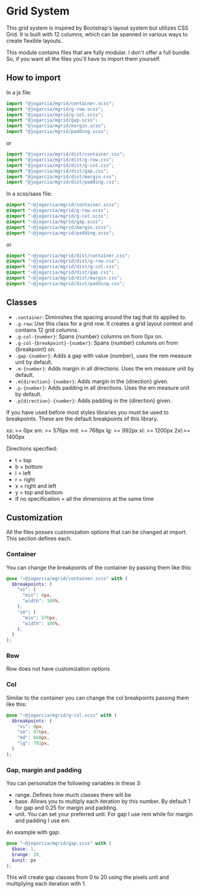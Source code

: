 # Grid System

This grid system is inspired by Bootstrap's layout system but utilizes CSS Grid. It is built with 12 columns, which can be spanned in various ways to create flexible layouts.

This module contains files that are fully modular. I don't offer a full bundle. So, if you want all the files you'll have to import them yourself.

## How to import

In a js file:

```js
import "@jogarcia/mgrid/container.scss";
import "@jogarcia/mgrid/g-row.scss";
import "@jogarcia/mgrid/g-col.scss";
import "@jogarcia/mgrid/gap.scss";
import "@jogarcia/mgrid/margin.scss";
import "@jogarcia/mgrid/padding.scss";
```

or

```js
import "@jogarcia/mgrid/dist/container.css";
import "@jogarcia/mgrid/dist/g-row.css";
import "@jogarcia/mgrid/dist/g-col.css";
import "@jogarcia/mgrid/dist/gap.css";
import "@jogarcia/mgrid/dist/margin.css";
import "@jogarcia/mgrid/dist/padding.css";
```

In a scss/sass file:

```scss
@import "~@jogarcia/mgrid/container.scss";
@import "~@jogarcia/mgrid/g-row.scss";
@import "~@jogarcia/mgrid/g-col.scss";
@import "~@jogarcia/mgrid/gap.scss";
@import "~@jogarcia/mgrid/margin.scss";
@import "~@jogarcia/mgrid/padding.scss";
```

or

```scss
@import "~@jogarcia/mgrid/dist/container.css";
@import "~@jogarcia/mgrid/dist/g-row.css";
@import "~@jogarcia/mgrid/dist/g-col.css";
@import "~@jogarcia/mgrid/dist/gap.css";
@import "~@jogarcia/mgrid/dist/margin.css";
@import "~@jogarcia/mgrid/dist/padding.css";
```

## Classes

- `.container`: Diminishes the spacing around the tag that its applied to.
- `.g-row`: Use this class for a grid row. It creates a grid layout context and contains 12 grid columns.
- `.g-col-{number}`: Spans {number} columns on from 0px on.
- `.g-col-{breakpoint}-{number}`: Spans {number} columns on from {breakpoint} on.
- `.gap-{number}`: Adds a gap with value {number}, uses the rem measure unit by default.
- `.m-{number}`: Adds margin in all directions. Uses the em measure unit by default.
- `.m{direction}-{number}`: Adds margin in the {direction} given.
- `.p-{number}`: Adds padding in all directions. Uses the em measure unit by default.
- `.p{direction}-{number}`: Adds padding in the {direction} given.

If you have used before most styles libraries you must be used to breakpoints. These are the default breakpoints of this library.

xs: >= 0px
sm: >= 576px
md: >= 768px
lg: >= 992px
xl: >= 1200px
2xl:>= 1400px

Directions specified:

- t = top
- b = bottom
- l = left
- r = right
- x = right and left
- y = top and bottom
- If no specification = all the dimensions at the same time

## Customization

All the files posses customization options that can be changed at import.
This section defines each.

### Container

You can change the breakpoints of the container by passing them like this:

```scss
@use "~@jogarcia/mgrid/container.scss" with (
  $breakpoints: (
    "xs": (
      "min": 0px,
      "width": 100%,
    ),
    "sm": (
      "min": 576px,
      "width": 100%,
    ),
  )
);
```

### Row

Row does not have customization options

### Col

Similar to the container you can change the col breakpoints passing them like this:

```scss
@use "~@jogarcia/mgrid/g-col.scss" with (
  $breakpoints: (
    "xs": 0px,
    "sm": 476px,
    "md": 668px,
    "lg": 792px,
  )
);
```

### Gap, margin and padding

You can personalize the following variables in these 3:

- range. Defines how much classes there will be
- base. Allows you to multiply each iteration by this number. By default 1 for gap and 0.25 for margin and padding.
- unit. You can set your preferred unit. For gap I use rem while for margin and padding I use em.

An example with gap:

```scss
@use "~@jogarcia/mgrid/gap.scss" with (
  $base: 1,
  $range: 20,
  $unit: px
);
```

This will create gap classes from 0 to 20 using the pixels unit and multiplying each iteration with 1.

